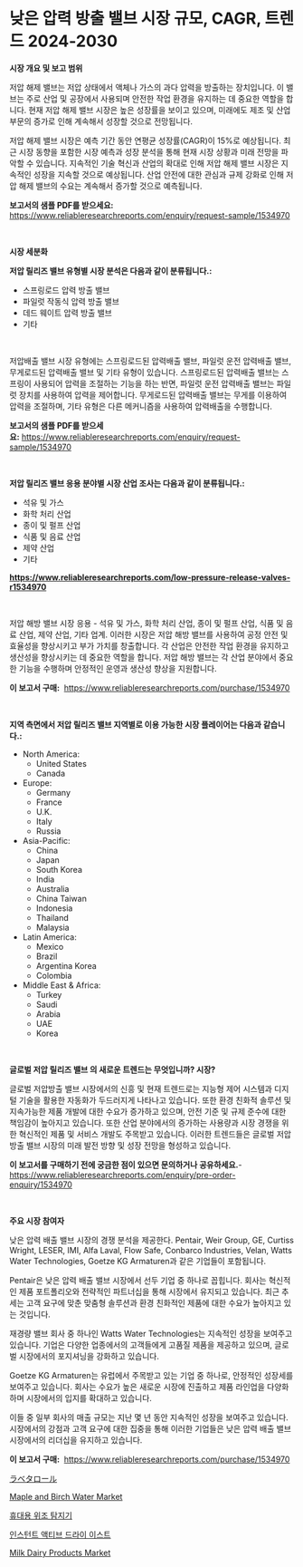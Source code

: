 <p><h1>낮은 압력 방출 밸브 시장 규모, CAGR, 트렌드 2024-2030</h1></p><p><strong>시장 개요 및 보고 범위</strong></p>
<p><p>저압 해제 밸브는 저압 상태에서 액체나 가스의 과다 압력을 방출하는 장치입니다. 이 밸브는 주로 산업 및 공장에서 사용되며 안전한 작업 환경을 유지하는 데 중요한 역할을 합니다. 현재 저압 해제 밸브 시장은 높은 성장률을 보이고 있으며, 미래에도 제조 및 산업 부문의 증가로 인해 계속해서 성장할 것으로 전망됩니다. </p><p>저압 해제 밸브 시장은 예측 기간 동안 연평균 성장률(CAGR)이 15%로 예상됩니다. 최근 시장 동향을 포함한 시장 예측과 성장 분석을 통해 현재 시장 상황과 미래 전망을 파악할 수 있습니다. 지속적인 기술 혁신과 산업의 확대로 인해 저압 해제 밸브 시장은 지속적인 성장을 지속할 것으로 예상됩니다. 산업 안전에 대한 관심과 규제 강화로 인해 저압 해제 밸브의 수요는 계속해서 증가할 것으로 예측됩니다.</p></p>
<p><strong>보고서의 샘플 PDF를 받으세요:</strong> <a href="https://www.reliableresearchreports.com/enquiry/request-sample/1534970">https://www.reliableresearchreports.com/enquiry/request-sample/1534970</a></p>
<p>&nbsp;</p>
<p><strong>시장 세분화</strong></p>
<p><strong>저압 릴리즈 밸브 유형별 시장 분석은 다음과 같이 분류됩니다.:</strong></p>
<p><ul><li>스프링로드 압력 방출 밸브</li><li>파일럿 작동식 압력 방출 밸브</li><li>데드 웨이트 압력 방출 밸브</li><li>기타</li></ul></p>
<p>&nbsp;</p>
<p><p>저압배출 밸브 시장 유형에는 스프링로드된 압력배출 밸브, 파일럿 운전 압력배출 밸브, 무게로드된 압력배출 밸브 및 기타 유형이 있습니다. 스프링로드된 압력배출 밸브는 스프링이 사용되어 압력을 조절하는 기능을 하는 반면, 파일럿 운전 압력배출 밸브는 파일럿 장치를 사용하여 압력을 제어합니다. 무게로드된 압력배출 밸브는 무게를 이용하여 압력을 조절하며, 기타 유형은 다른 메커니즘을 사용하여 압력배출을 수행합니다.</p></p>
<p><strong>보고서의 샘플 PDF를 받으세요:</strong>&nbsp;<a href="https://www.reliableresearchreports.com/enquiry/request-sample/1534970">https://www.reliableresearchreports.com/enquiry/request-sample/1534970</a></p>
<p>&nbsp;</p>
<p><strong> 저압 릴리즈 밸브 응용 분야별 시장 산업 조사는 다음과 같이 분류됩니다.:</strong></p>
<p><ul><li>석유 및 가스</li><li>화학 처리 산업</li><li>종이 및 펄프 산업</li><li>식품 및 음료 산업</li><li>제약 산업</li><li>기타</li></ul></p>
<p><strong><a href="https://www.reliableresearchreports.com/low-pressure-release-valves-r1534970">https://www.reliableresearchreports.com/low-pressure-release-valves-r1534970</a></strong></p>
<p>&nbsp;</p>
<p><p>저압 해방 밸브 시장 응용 - 석유 및 가스, 화학 처리 산업, 종이 및 펄프 산업, 식품 및 음료 산업, 제약 산업, 기타 업계. 이러한 시장은 저압 해방 밸브를 사용하여 공정 안전 및 효율성을 향상시키고 부가 가치를 창출합니다. 각 산업은 안전한 작업 환경을 유지하고 생산성을 향상시키는 데 중요한 역할을 합니다. 저압 해방 밸브는 각 산업 분야에서 중요한 기능을 수행하며 안정적인 운영과 생산성 향상을 지원합니다.</p></p>
<p><strong>이 보고서 구매:</strong>&nbsp; <a href="https://www.reliableresearchreports.com/purchase/1534970">https://www.reliableresearchreports.com/purchase/1534970</a></p>
<p>&nbsp;</p>
<p><strong>지역 측면에서 저압 릴리즈 밸브 지역별로 이용 가능한 시장 플레이어는 다음과 같습니다.:</strong></p>
<p><ul>
    <li>
        North America:
        <ul>
            <li>United States</li>
            <li>Canada</li>
        </ul>
    </li>
    <li>
        Europe:
        <ul>
            <li>Germany</li>
            <li>France</li>
            <li>U.K.</li>
            <li>Italy</li>
            <li>Russia</li>
        </ul>
    </li>
    <li>
        Asia-Pacific:
        <ul>
            <li>China</li>
            <li>Japan</li>
            <li>South Korea</li>
            <li>India</li>
            <li>Australia</li>
            <li>China Taiwan</li>
            <li>Indonesia</li>
            <li>Thailand</li>
            <li>Malaysia</li>
        </ul>
    </li>
    <li>
        Latin America:
        <ul>
            <li>Mexico</li>
            <li>Brazil</li>
            <li>Argentina Korea</li>
            <li>Colombia</li>
        </ul>
    </li>
    <li>
        Middle East & Africa:
        <ul>
            <li>Turkey</li>
            <li>Saudi</li>
            <li>Arabia</li>
            <li>UAE</li>
            <li>Korea</li>
        </ul>
    </li>
    </ul></p>
<p>&nbsp;</p>
<p><strong>글로벌 저압 릴리즈 밸브 의 새로운 트렌드는 무엇입니까? 시장?</strong></p>
<p><p>글로벌 저압방출 밸브 시장에서의 신흥 및 현재 트렌드로는 지능형 제어 시스템과 디지털 기술을 활용한 자동화가 두드러지게 나타나고 있습니다. 또한 환경 친화적 솔루션 및 지속가능한 제품 개발에 대한 수요가 증가하고 있으며, 안전 기준 및 규제 준수에 대한 책임감이 높아지고 있습니다. 또한 산업 분야에서의 증가하는 사용량과 시장 경쟁을 위한 혁신적인 제품 및 서비스 개발도 주목받고 있습니다. 이러한 트렌드들은 글로벌 저압방출 밸브 시장의 미래 발전 방향 및 성장 전망을 형성하고 있습니다.</p></p>
<p><strong>이 보고서를 구매하기 전에 궁금한 점이 있으면 문의하거나 공유하세요.</strong>- <a href="https://www.reliableresearchreports.com/enquiry/pre-order-enquiry/1534970">https://www.reliableresearchreports.com/enquiry/pre-order-enquiry/1534970</a></p>
<p>&nbsp;</p>
<p><strong>주요 시장 참여자</strong></p>
<p><p>낮은 압력 배출 밸브 시장의 경쟁 분석을 제공한다. Pentair, Weir Group, GE, Curtiss Wright, LESER, IMI, Alfa Laval, Flow Safe, Conbarco Industries, Velan, Watts Water Technologies, Goetze KG Armaturen과 같은 기업들이 포함됩니다. </p><p>Pentair은 낮은 압력 배출 밸브 시장에서 선두 기업 중 하나로 꼽힙니다. 회사는 혁신적인 제품 포트폴리오와 전략적인 파트너십을 통해 시장에서 유지되고 있습니다. 최근 추세는 고객 요구에 맞춘 맞춤형 솔루션과 환경 친화적인 제품에 대한 수요가 높아지고 있는 것입니다.</p><p>재경량 밸브 회사 중 하나인 Watts Water Technologies는 지속적인 성장을 보여주고 있습니다. 기업은 다양한 업종에서의 고객들에게 고품질 제품을 제공하고 있으며, 글로벌 시장에서의 포지셔닝을 강화하고 있습니다.</p><p>Goetze KG Armaturen는 유럽에서 주목받고 있는 기업 중 하나로, 안정적인 성장세를 보여주고 있습니다. 회사는 수요가 높은 새로운 시장에 진출하고 제품 라인업을 다양화하며 시장에서의 입지를 확대하고 있습니다.</p><p>이들 중 일부 회사의 매출 규모는 지난 몇 년 동안 지속적인 성장을 보여주고 있습니다. 시장에서의 강점과 고객 요구에 대한 집중을 통해 이러한 기업들은 낮은 압력 배출 밸브 시장에서의 리더십을 유지하고 있습니다.</p></p>
<p><strong>이 보고서 구매:</strong>&nbsp;&nbsp;<a href="https://www.reliableresearchreports.com/purchase/1534970">https://www.reliableresearchreports.com/purchase/1534970</a></p>
<p><p><a href="https://github.com/CloydAbbott2023/Market-Research-Report-List-1/blob/main/545511720155.md">ラベタロール</a></p><p><a href="https://github.com/singletonthaxterkelliehr2df/Market-Research-Report-List-1/blob/main/maple-and-birch-water-market.md">Maple and Birch Water Market</a></p><p><a href="https://medium.com/@genius6587678/%ED%9C%B4%EB%8C%80%EC%9A%A9-%EC%9C%84%EC%A1%B0%EC%A7%80%ED%8F%90-%EA%B2%80%EC%B6%9C%EA%B8%B0-%EC%8B%9C%EC%9E%A5-%EC%A1%B0%EC%82%AC-%EB%B3%B4%EA%B3%A0%EC%84%9C-2024%EB%85%84%EB%B6%80%ED%84%B0-2031%EB%85%84%EA%B9%8C%EC%A7%80%EC%9D%98-%EC%97%AD%EC%82%AC-%EB%B0%8F-%EC%98%88%EC%B8%A1-0b76f6b48678">휴대용 위조 탐지기</a></p><p><a href="https://github.com/JackieFauhey9089475/Market-Research-Report-List-1/blob/main/229742718396.md">인스턴트 액티브 드라이 이스트</a></p><p><a href="https://github.com/kufem1/Market-Research-Report-List-2/blob/main/milk-dairy-products-market.md">Milk Dairy Products Market</a></p></p>